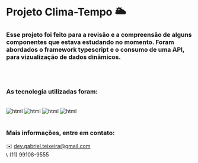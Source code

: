# Projeto Clima-Tempo 🌥️

### Esse projeto foi feito para a revisão e a compreensão de alguns componentes que estava estudando no momento. Foram abordados o framework typescript e o consumo de uma API, para vizualização de dados dinâmicos.
<br/>
<br/>

### As tecnologia utilizadas foram:
<div style="display: inline-block"><br/>
    <img aling="center" alt="html" src="https://img.shields.io/badge/HTML5-E34F26?style=for-the-badge&logo=html5&logoColor=white">
    <img aling="center" alt="html" src="https://img.shields.io/badge/CSS-239120?&style=for-the-badge&logo=css3&logoColor=white">
    <img aling="center" alt="html" src="https://img.shields.io/badge/JavaScript-F7DF1E?style=for-the-badge&logo=javascript&logoColor=white">
    <img aling="center" alt="html" src="https://img.shields.io/badge/TypeScript-235284?style=for-the-badge&logo=typescript&logoColor=white">
</div>
<br/>
<br/>

### Mais informações, entre em contato:
✉️ dev.gabriel.teixeira@gmail.com  
📞 (11) 99108-9555
